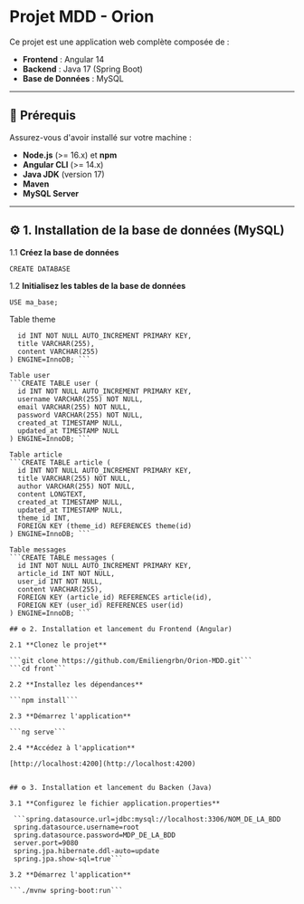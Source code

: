 # Projet MDD - Orion

Ce projet est une application web complète composée de :
- **Frontend** : Angular 14
- **Backend** : Java 17 (Spring Boot)
- **Base de Données** : MySQL

---

## 📂 Prérequis

Assurez-vous d'avoir installé sur votre machine :
- **Node.js** (>= 16.x) et **npm**
- **Angular CLI** (>= 14.x)
- **Java JDK** (version 17)
- **Maven**
- **MySQL Server**

---

## ⚙️ 1. Installation de la base de données (MySQL)

1.1 **Créez la base de données**

   ```CREATE DATABASE```

1.2 **Initialisez les tables de la base de données**

   ```USE ma_base; ```

Table theme
   ```CREATE TABLE theme (
     id INT NOT NULL AUTO_INCREMENT PRIMARY KEY,
     title VARCHAR(255),
     content VARCHAR(255)
   ) ENGINE=InnoDB; ```

Table user
   ```CREATE TABLE user (
     id INT NOT NULL AUTO_INCREMENT PRIMARY KEY,
     username VARCHAR(255) NOT NULL,
     email VARCHAR(255) NOT NULL,
     password VARCHAR(255) NOT NULL,
     created_at TIMESTAMP NULL,
     updated_at TIMESTAMP NULL
   ) ENGINE=InnoDB; ```

Table article
   ```CREATE TABLE article (
     id INT NOT NULL AUTO_INCREMENT PRIMARY KEY,
     title VARCHAR(255) NOT NULL,
     author VARCHAR(255) NOT NULL,
     content LONGTEXT,
     created_at TIMESTAMP NULL,
     updated_at TIMESTAMP NULL,
     theme_id INT,
     FOREIGN KEY (theme_id) REFERENCES theme(id)
   ) ENGINE=InnoDB; ```

Table messages
   ```CREATE TABLE messages (
     id INT NOT NULL AUTO_INCREMENT PRIMARY KEY,
     article_id INT NOT NULL,
     user_id INT NOT NULL,
     content VARCHAR(255),
     FOREIGN KEY (article_id) REFERENCES article(id),
     FOREIGN KEY (user_id) REFERENCES user(id)
   ) ENGINE=InnoDB; ```

## ⚙️ 2. Installation et lancement du Frontend (Angular)

2.1 **Clonez le projet**

   ```git clone https://github.com/Emiliengrbn/Orion-MDD.git```
   ```cd front```

2.2 **Installez les dépendances**

   ```npm install```

2.3 **Démarrez l'application**

   ```ng serve```

2.4 **Accédez à l'application**

   [http://localhost:4200](http://localhost:4200)
   

## ⚙️ 3. Installation et lancement du Backen (Java)

3.1 **Configurez le fichier application.properties**

    ```spring.datasource.url=jdbc:mysql://localhost:3306/NOM_DE_LA_BDD
    spring.datasource.username=root
    spring.datasource.password=MDP_DE_LA_BDD
    server.port=9080
    spring.jpa.hibernate.ddl-auto=update
    spring.jpa.show-sql=true```

3.2 **Démarrez l'application**

   ```./mvnw spring-boot:run```
